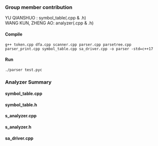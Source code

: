 ### Group member contribution
YU QIANSHUO : symbol_table(.cpp & .h) <br>
WANG KUN, ZHENG AO: analyzer(.cpp & .h) <br>




#### Compile
`g++ token.cpp dfa.cpp scanner.cpp parser.cpp parsetree.cpp parser_print.cpp symbol_table.cpp sa_driver.cpp -o parser -std=c++17`

#### Run
`./parser test.pyc`


### Analyzer Summary

#### symbol_table.cpp

#### symbol_table.h

#### s_analyzer.cpp

#### s_analyzer.h

#### sa_driver.cpp


